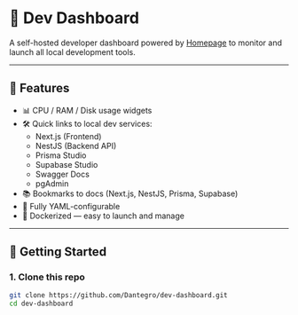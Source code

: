 # 🧠 Dev Dashboard

A self-hosted developer dashboard powered by [Homepage](https://gethomepage.dev) to monitor and launch all local development tools.

---

## 🧰 Features

- 📊 CPU / RAM / Disk usage widgets
- 🛠 Quick links to local dev services:
  - Next.js (Frontend)
  - NestJS (Backend API)
  - Prisma Studio
  - Supabase Studio
  - Swagger Docs
  - pgAdmin
- 📚 Bookmarks to docs (Next.js, NestJS, Prisma, Supabase)
- 📂 Fully YAML-configurable
- 🐳 Dockerized — easy to launch and manage

---

## 🚀 Getting Started

### 1. Clone this repo

```bash
git clone https://github.com/Dantegro/dev-dashboard.git
cd dev-dashboard
